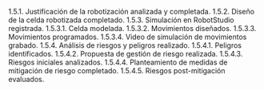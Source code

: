 1.5.1.	Justificación de la robotización analizada y completada.
1.5.2.	Diseño de la celda robotizada completado.
1.5.3.	Simulación en RobotStudio registrada.
1.5.3.1.	Celda modelada.
1.5.3.2.	Movimientos diseñados.
1.5.3.3.	Movimientos programados.
1.5.3.4.	Video de simulación de movimientos grabado.
1.5.4.	Análisis de riesgos y peligros realizado.
1.5.4.1.	Peligros identificados.
1.5.4.2.	Propuesta de gestión de riesgo realizada.
1.5.4.3.	Riesgos iniciales analizados.
1.5.4.4.	Planteamiento de medidas de mitigación de riesgo completado.
1.5.4.5.	Riesgos post-mitigación evaluados.